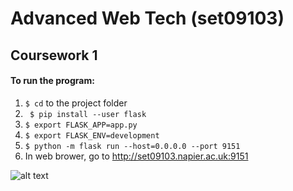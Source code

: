 # Advanced Web Tech (set09103)
## Coursework 1

#### To run the program:

1. ``` $ cd ``` to the project folder
2. ``` $ pip install --user flask```
3. ``` $ export FLASK_APP=app.py ```
4. ``` $ export FLASK_ENV=development ```
5. ``` $ python -m flask run --host=0.0.0.0 --port 9151 ```
6. In web brower, go to http://set09103.napier.ac.uk:9151


![alt text](https://raw.githubusercontent.com/marialuquea/luqueanguita_maria_set09103_cw1/master/static/img/screenshot.png)
